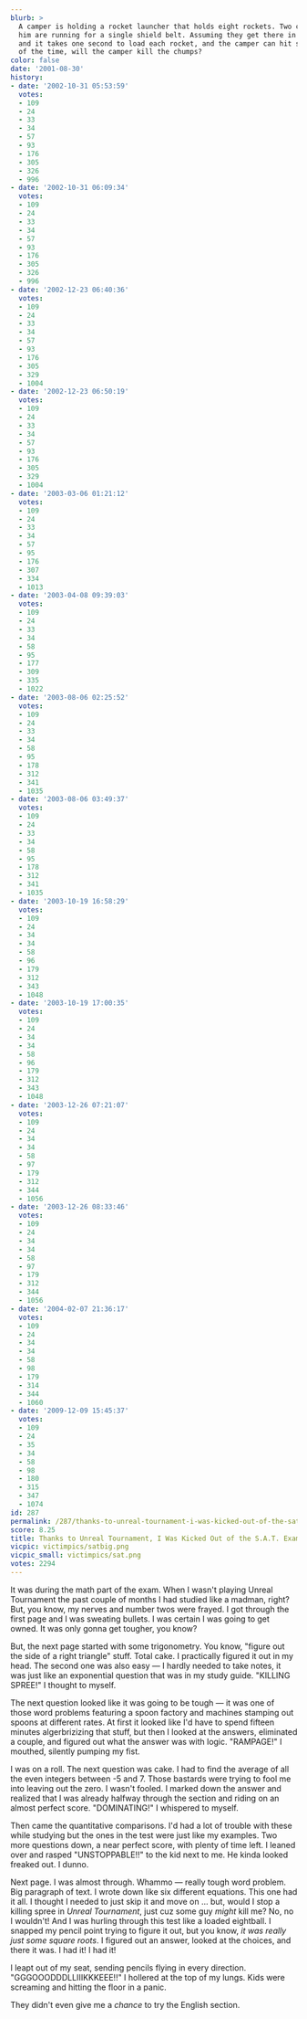 ```yaml
---
blurb: >
  A camper is holding a rocket launcher that holds eight rockets. Two chumps below
  him are running for a single shield belt. Assuming they get there in five seconds,
  and it takes one second to load each rocket, and the camper can hit someone 25%
  of the time, will the camper kill the chumps?
color: false
date: '2001-08-30'
history:
- date: '2002-10-31 05:53:59'
  votes:
  - 109
  - 24
  - 33
  - 34
  - 57
  - 93
  - 176
  - 305
  - 326
  - 996
- date: '2002-10-31 06:09:34'
  votes:
  - 109
  - 24
  - 33
  - 34
  - 57
  - 93
  - 176
  - 305
  - 326
  - 996
- date: '2002-12-23 06:40:36'
  votes:
  - 109
  - 24
  - 33
  - 34
  - 57
  - 93
  - 176
  - 305
  - 329
  - 1004
- date: '2002-12-23 06:50:19'
  votes:
  - 109
  - 24
  - 33
  - 34
  - 57
  - 93
  - 176
  - 305
  - 329
  - 1004
- date: '2003-03-06 01:21:12'
  votes:
  - 109
  - 24
  - 33
  - 34
  - 57
  - 95
  - 176
  - 307
  - 334
  - 1013
- date: '2003-04-08 09:39:03'
  votes:
  - 109
  - 24
  - 33
  - 34
  - 58
  - 95
  - 177
  - 309
  - 335
  - 1022
- date: '2003-08-06 02:25:52'
  votes:
  - 109
  - 24
  - 33
  - 34
  - 58
  - 95
  - 178
  - 312
  - 341
  - 1035
- date: '2003-08-06 03:49:37'
  votes:
  - 109
  - 24
  - 33
  - 34
  - 58
  - 95
  - 178
  - 312
  - 341
  - 1035
- date: '2003-10-19 16:58:29'
  votes:
  - 109
  - 24
  - 34
  - 34
  - 58
  - 96
  - 179
  - 312
  - 343
  - 1048
- date: '2003-10-19 17:00:35'
  votes:
  - 109
  - 24
  - 34
  - 34
  - 58
  - 96
  - 179
  - 312
  - 343
  - 1048
- date: '2003-12-26 07:21:07'
  votes:
  - 109
  - 24
  - 34
  - 34
  - 58
  - 97
  - 179
  - 312
  - 344
  - 1056
- date: '2003-12-26 08:33:46'
  votes:
  - 109
  - 24
  - 34
  - 34
  - 58
  - 97
  - 179
  - 312
  - 344
  - 1056
- date: '2004-02-07 21:36:17'
  votes:
  - 109
  - 24
  - 34
  - 34
  - 58
  - 98
  - 179
  - 314
  - 344
  - 1060
- date: '2009-12-09 15:45:37'
  votes:
  - 109
  - 24
  - 35
  - 34
  - 58
  - 98
  - 180
  - 315
  - 347
  - 1074
id: 287
permalink: /287/thanks-to-unreal-tournament-i-was-kicked-out-of-the-sat-exams/
score: 8.25
title: Thanks to Unreal Tournament, I Was Kicked Out of the S.A.T. Exams
vicpic: victimpics/satbig.png
vicpic_small: victimpics/sat.png
votes: 2294
---
```


It was during the math part of the exam. When I wasn't playing Unreal
Tournament the past couple of months I had studied like a madman, right?
But, you know, my nerves and number twos were frayed. I got through the
first page and I was sweating bullets. I was certain I was going to get
owned. It was only gonna get tougher, you know?

But, the next page started with some trigonometry. You know, "figure out
the side of a right triangle" stuff. Total cake. I practically figured
it out in my head. The second one was also easy — I hardly needed to
take notes, it was just like an exponential question that was in my
study guide. "KILLING SPREE!" I thought to myself.

The next question looked like it was going to be tough — it was one of
those word problems featuring a spoon factory and machines stamping out
spoons at different rates. At first it looked like I'd have to spend
fifteen minutes algerbrizizing that stuff, but then I looked at the
answers, eliminated a couple, and figured out what the answer was with
logic. "RAMPAGE!" I mouthed, silently pumping my fist.

I was on a roll. The next question was cake. I had to find the average
of all the even integers between -5 and 7. Those bastards were trying to
fool me into leaving out the zero. I wasn't fooled. I marked down the
answer and realized that I was already halfway through the section and
riding on an almost perfect score. "DOMINATING!" I whispered to myself.

Then came the quantitative comparisons. I'd had a lot of trouble with
these while studying but the ones in the test were just like my
examples. Two more questions down, a near perfect score, with plenty of
time left. I leaned over and rasped "UNSTOPPABLE!!" to the kid next to
me. He kinda looked freaked out. I dunno.

Next page. I was almost through. Whammo — really tough word problem.
Big paragraph of text. I wrote down like six different equations. This
one had it all. I thought I needed to just skip it and move on ... but,
would I stop a killing spree in *Unreal Tournament*, just cuz some guy
*might* kill me? No, no I wouldn't! And I was hurling through this test
like a loaded eightball. I snapped my pencil point trying to figure it
out, but you know, *it was really just some square roots*. I figured out
an answer, looked at the choices, and there it was. I had it! I had it!

I leapt out of my seat, sending pencils flying in every direction.
"GGGOOODDDLLIIIKKKEEE!!" I hollered at the top of my lungs. Kids were
screaming and hitting the floor in a panic.

They didn't even give me a *chance* to try the English section.